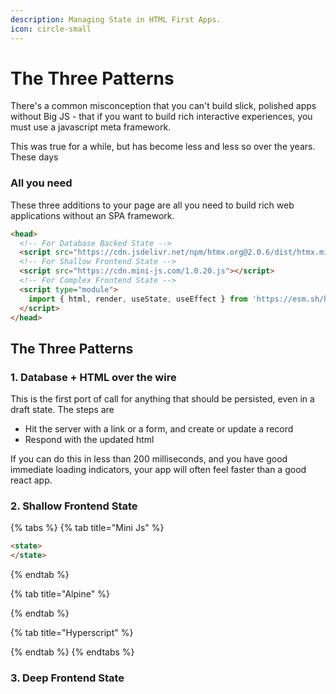 ```yaml
---
description: Managing State in HTML First Apps.
icon: circle-small
---
```


# The Three Patterns

There's a common misconception that you can't build slick, polished apps without Big JS - that if you want to build rich interactive experiences, you must use a javascript meta framework.&#x20;

This was true for a while, but has become less and less so over the years. These days

### All you need

These three additions to your page are all you need to build rich web applications without an SPA framework.

```html
<head> 
  <!-- For Database Backed State -->
  <script src="https://cdn.jsdelivr.net/npm/htmx.org@2.0.6/dist/htmx.min.js"></script>
  <!-- For Shallow Frontend State -->
  <script src="https://cdn.mini-js.com/1.0.20.js"></script>
  <!-- For Complex Frontend State -->
  <script type="module">
    import { html, render, useState, useEffect } from 'https://esm.sh/htm/preact/standalone';
  </script>
</head>
```



## The Three Patterns



### 1. Database + HTML over the wire

This is the first port of call for anything that should be persisted, even in a draft state. The steps are

* Hit the server with a link or a form, and create or update a record
* Respond with the updated html

If you can do this in less than 200 milliseconds, and you have good immediate loading indicators, your app will often feel faster than a good react app.



### 2. Shallow Frontend State

{% tabs %}
{% tab title="Mini Js" %}
```html
<state>
</state>
```
{% endtab %}

{% tab title="Alpine" %}

{% endtab %}

{% tab title="Hyperscript" %}

{% endtab %}
{% endtabs %}



### 3. Deep Frontend State

